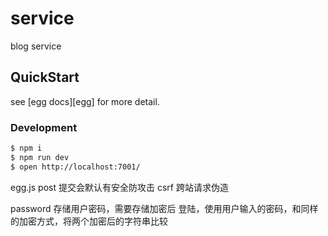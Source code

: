 # service

blog service

## QuickStart

<!-- add docs here for user -->

see [egg docs][egg] for more detail.

### Development

```bash
$ npm i
$ npm run dev
$ open http://localhost:7001/
```

egg.js post 提交会默认有安全防攻击
csrf 跨站请求伪造

password 存储用户密码，需要存储加密后
登陆，使用用户输入的密码，和同样的加密方式，将两个加密后的字符串比较